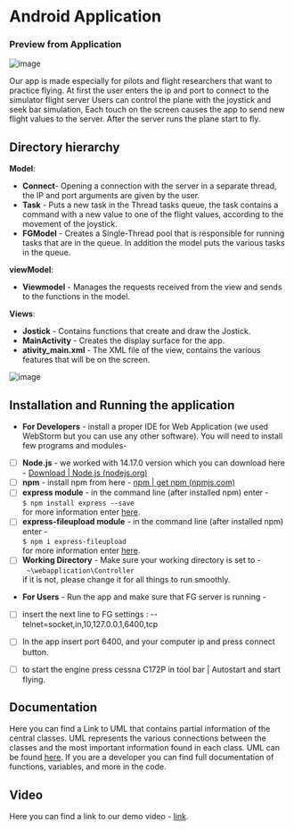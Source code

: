 # 


# Android Application
### Preview from Application
![image](https://user-images.githubusercontent.com/72921611/122181129-bfe57d80-ce91-11eb-98de-e317eafdbf4e.png)

Our app is made especially for pilots and flight researchers that want to practice flying. 
At first the user enters the ip and port to connect to the simulator flight server
Users can control the plane with the joystick and seek bar simulation, 
Each touch on the screen causes the app to send new flight values to the server.
After the server runs the plane start to fly. 
## Directory hierarchy

**Model**:
 - **Connect**- Opening a connection with the server in a separate thread, the IP and port arguments are given by the user.
 - **Task** - Puts a new task in the Thread tasks queue, the task contains a command with a new value to one of the flight values, according to the movement of the joystick.
 - **FGModel** - Creates a Single-Thread pool that is responsible for running tasks that are in the queue. In addition the model puts the various tasks in the queue.
 
 **viewModel**:
- **Viewmodel** - Manages the requests received from the view and sends to the functions in the model. 

**Views**:
- **Jostick** - Contains functions that create and draw the Jostick. 
- **MainActivity** - Creates the display surface for the app. 
- **ativity_main.xml** - The XML file of the view, contains the various features that will be on the screen. 

![image](https://user-images.githubusercontent.com/72921611/122181632-35e9e480-ce92-11eb-90f8-0bfabee577e1.png)
## Installation and Running the application
 - **For Developers** - install a proper IDE for Web Application (we used WebStorm but you can use any other software). You will need to install few programs and modules- 
 - [ ] **Node.js** - we worked with 14.17.0 version which you can download here - [Download | Node.js (nodejs.org)](https://nodejs.org/en/download/)
 - [ ] **npm** - install npm from here - [npm | get npm (npmjs.com)](https://www.npmjs.com/get-npm)
 - [ ] **express module** - in the command line (after installed npm) enter - \
  `$ npm install express --save` \
 for more information enter [here](https://expressjs.com/en/starter/installing.html).
 - [ ]  **express-fileupload module** - in the command line (after installed npm) enter  -\
  `$ npm i express-fileupload`\
  for more information enter [here](https://www.npmjs.com/package/express-fileupload).
 - [ ]  **Working Directory** - Make sure your working directory is set to -\
` ~\webapplication\Controller`\
if it is not, please change it for all things to run smoothly.
 - **For Users** -
 Run the app and make sure that FG server is running - 
 - [ ] insert the next line to FG settings :
  --telnet=socket,in,10,127.0.0.1,6400,tcp
 - [ ] In the app insert port 6400, and your computer ip and press connect button.
 - [ ] to start the engine press cessna C172P in tool bar | Autostart and start flying.
 
 
## Documentation
Here you can find a Link to UML that contains partial information of the central classes. UML represents the various connections between the classes and the most important information found in each class. UML can be found [here](https://lucid.app/lucidchart/ba91fbd1-3cd6-4dde-a4a0-7f6e889ce981/view). 
If you are a developer you can find full documentation of functions, variables, and more in the code.
## Video
Here you can find a link to our demo video - [link](https://youtu.be/BbjbQuLcp-E).

